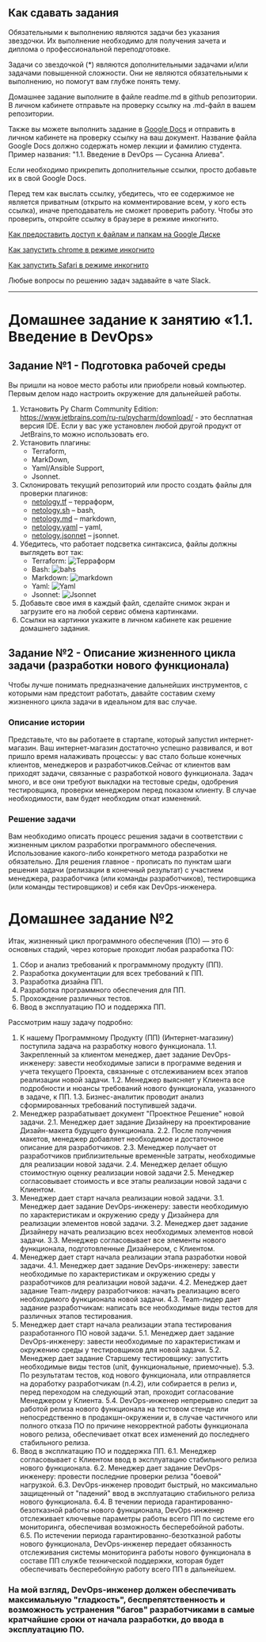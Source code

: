 ## Как сдавать задания

Обязательными к выполнению являются задачи без указания звездочки. Их выполнение необходимо для получения зачета и диплома о профессиональной переподготовке.

Задачи со звездочкой (*) являются дополнительными задачами и/или задачами повышенной сложности. Они не являются обязательными к выполнению, но помогут вам глубже понять тему.

Домашнее задание выполните в файле readme.md в github репозитории. В личном кабинете отправьте на проверку ссылку на .md-файл в вашем репозитории.

Также вы можете выполнить задание в [Google Docs](https://docs.google.com/document/u/0/?tgif=d) и отправить в личном кабинете на проверку ссылку на ваш документ.
Название файла Google Docs должно содержать номер лекции и фамилию студента. Пример названия: "1.1. Введение в DevOps — Сусанна Алиева".

Если необходимо прикрепить дополнительные ссылки, просто добавьте их в свой Google Docs.

Перед тем как выслать ссылку, убедитесь, что ее содержимое не является приватным (открыто на комментирование всем, у кого есть ссылка), иначе преподаватель не сможет проверить работу. Чтобы это проверить, откройте ссылку в браузере в режиме инкогнито.

[Как предоставить доступ к файлам и папкам на Google Диске](https://support.google.com/docs/answer/2494822?hl=ru&co=GENIE.Platform%3DDesktop)

[Как запустить chrome в режиме инкогнито ](https://support.google.com/chrome/answer/95464?co=GENIE.Platform%3DDesktop&hl=ru)

[Как запустить  Safari в режиме инкогнито ](https://support.apple.com/ru-ru/guide/safari/ibrw1069/mac)

Любые вопросы по решению задач задавайте в чате Slack.

---


# Домашнее задание к занятию «1.1. Введение в DevOps»

## Задание №1 - Подготовка рабочей среды

Вы пришли на новое место работы или приобрели новый компьютер.
Первым делом надо настроить окружение для дальнейшей работы. 

1. Установить Py Charm Community Edition: https://www.jetbrains.com/ru-ru/pycharm/download/ - это бесплатная версия IDE. 
Если у вас уже установлен любой другой продукт от JetBrains,то можно использовать его. 
1. Установить плагины:
    - Terraform,
    - MarkDown,
    - Yaml/Ansible Support,
    - Jsonnet.
1. Склонировать текущий репозиторий или просто создать файлы для проверки плагинов:
    - [netology.tf](netology.tf) – терраформ,
    - [netology.sh](netology.sh) – bash,
    - [netology.md](netology.md) – markdown, 
    - [netology.yaml](netology.yaml) – yaml,
    - [netology.jsonnet](netology.jsonnet) – jsonnet.
1. Убедитесь, что работает подсветка синтаксиса, файлы должны выглядеть вот так:
    - Terraform: ![Терраформ](img/terraform_sasarnd.png)
    - Bash: ![bahs](img/bash_sasarnd.png)
    - Markdown: ![markdown](img/markdown_sasarnd.png)
    - Yaml: ![Yaml](img/yaml_sasarnd.png)
    - Jsonnet: ![Jsonnet](img/jsonnet_sasarnd.png)
1. Добавьте свое имя в каждый файл, сделайте снимок экран и загрузите его на любой сервис обмена картинками.
1. Ссылки на картинки укажите в личном кабинете как решение домашнего задания. 

## Задание №2 - Описание жизненного цикла задачи (разработки нового функционала)

Чтобы лучше понимать предназначение дальнейших инструментов, с которыми нам предстоит работать, давайте 
составим схему жизненного цикла задачи в идеальном для вас случае.

### Описание истории

Представьте, что вы работаете в стартапе, который запустил интернет-магазин. Ваш интернет-магазин достаточно успешно развивался, и вот пришло время налаживать процессы: у вас стало больше конечных клиентов, менеджеров и разработчиков.Сейчас от клиентов вам приходят задачи, связанные с разработкой нового функционала. Задач много, и все они требуют выкладки на тестовые среды, одобрения тестировщика, проверки менеджером перед показом клиенту. В случае необходимости, вам будет необходим откат изменений. 

### Решение задачи

Вам необходимо описать процесс решения задачи в соответствии с жизненным циклом разработки программного обеспечения. Использование какого-либо конкретного метода разработки не обязательно. Для решения главное - прописать по пунктам шаги решения задачи (релизации в конечный результат) с участием менеджера, разработчика (или команды разработчиков), тестировщика (или команды тестировщиков) и себя как DevOps-инженера. 

 
# Домашнее задание №2

Итак, жизненный цикл программного обеспечения (ПО) — это 6 основных стадий, через которые проходит любая разработка ПО:

1. Сбор и анализ требований к программному продукту (ПП).
2. Разработка документации для всех требований к ПП.
3. Разработка дизайна ПП.
4. Разработка программного обеспечения для ПП.
5. Прохождение различных тестов.
6. Ввод в эксплуатацию ПО и поддержка ПП.

Рассмотрим нашу задачу подробно:

1. К нашему Программному Продукту (ПП) (Интернет-магазину) поступила задача на разработку нового функционала.
    1.1. Закрепленный за клиентом менеджер, дает задание DevOps-инженеру: завести необходимые записи в программе ведения и учета текущего Проекта, связанные с отслеживанием всех этапов реализации новой задачи.
    1.2. Менеджер выясняет у Клиента все подробности и нюансы требований нового функционала, указанного в задаче, к ПП.
    1.3. Бизнес-аналитик проводит анализ сформированных требований поступившей задачи.
2. Менеджер разрабатывает документ "Проектное Решение" новой задачи.
    2.1. Менеджер дает задание Дизайнеру на проектирование Дизайн-макета будущего функционала.
    2.2. После получения макетов, менеджер добавляет необходимое и достаточное описание для разработчиков.
    2.3. Менеджер получает от разработчиков приблизительные временнЫе затраты, необходимые для реализации новой задачи.
    2.4. Менеджер делает общую стоимостную оценку реализации новой задачи
    2.5. Менеджер согласовывает стоимость и все этапы реализации новой задачи с Клиентом. 
3. Менеджер дает старт начала реализации новой задачи.
    3.1. Менеджер дает задание DevOps-инженеру: завести необходимую по характеристикам и окружению среду у Дизайнера для реализации элементов новой задачи. 
    3.2. Менеджер дает задание Дизайнеру начать реализацию всех необходимых элементов новой задачи.
    3.3. Менеджер согласовывает все элементы нового функционала, подготовленные Дизайнером, с Клиентом.
4. Менеджер дает старт начала реализации этапа разработки новой задачи.
    4.1. Менеджер дает задание DevOps-инженеру: завести необходимые по характеристикам и окружению среды у разработчиков для реализации новой задачи.
    4.2. Менеджер дает задание Team-лидеру разработчиков: начать реализацию всего необходимого функционала новой задачи.
    4.3. Team-лидер дает задание разработчикам: написать все необходимые виды тестов для различных этапов тестирования.
5. Менеджер дает старт начала реализации этапа тестирования разработанного ПО новой задачи.
    5.1. Менеджер дает задание DevOps-инженеру: завести необходимые по характеристикам и окружению среды у тестировщиков для новой задачи.
    5.2. Менеджер дает задание Старшему тестировщику: запустить необходимые виды тестов (unit, функциональные, приемочные).
    5.3. По результатам тестов, код нового функционала, или отправляется на доработку разработчикам (п.4.2), или собирается в релиз и, перед переходом на следующий этап, проходит согласование Менеджером у Клиента.
    5.4. DevOps-инженер непрерывно следит за работой релиза нового функционала на тестовом стенде или непосредственно в продакшн-окружении и, в случае частичного или полного отказа ПО по причине некорректной работы функционала нового релиза, обеспечивает откат всех изменений до последнего стабильного релиза.
6. Ввод в эксплкатацию ПО и поддержка ПП.
    6.1. Менеджер согласовывает с Клиентом ввод в эксплуатацию стабильного релиза нового функционала.
    6.2. Менеджер дает задание DevOps-инженеру: провести последние проверки релиза "боевой" нагрузкой.
    6.3. DevOps-инженер проводит быстрый, но максимально защищенный от "падений" ввод в эксплуатацию стабильного релиза нового функционала.
    6.4. В течении периода гарантированно-безотказной работы нового функционала, DevOps-инженер отслеживает ключевые параметры работы всего ПП по системе его мониторинга, обеспечивая возможность бесперебойной работы.
    6.5. По истечении периода гарантированно-безотказной работы нового функционала, DevOps-инженер передает обязанность отслеживания системы мониторинга работы нового функционала в составе ПП службе технической поддержки, которая будет обеспечивать бесперебойную работу всего ПП в дальнейшем.

### На мой взгляд, DevOps-инженер должен обеспечивать максимальную "гладкость", беспрепятственность и возможность устранения "багов" разработчиками в самые кратчайшие сроки от начала разработки, до ввода в эксплуатацию ПО. 

